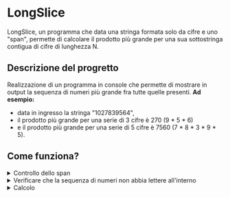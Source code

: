 # LongSlice
LongSlice, un programma che data una stringa formata solo da cifre e uno "span", permette di calcolare il prodotto più grande per una sua sottostringa contigua di cifre di lunghezza N.

## Descrizione del progretto

Realizzazione di un programma in console che permette di mostrare in output la sequenza di numeri più grande fra tutte quelle presenti.
**Ad esempio:**

- data in ingresso la stringa "1027839564", 
- il prodotto più grande per una serie di 3 cifre è 270 (9 * 5 * 6)
- e il prodotto più grande per una serie di 5 cifre è 7560 (7 * 8 * 3 * 9 * 5).

## Come funziona?
  
<details>
<summary>Controllo dello span</summary>

```c#
    if (span > length){
        throw new System.ArgumentException();
    }
    if (span < 0){
        throw new System.ArgumentException();
    }
    if (span == 0){
        return 1;
    }
```

Questo pezzo di codice serve a verificare che un determinato span che ci arriva non sia minore di 0 o maggiore della lunghezza, in quel caso manda un errore, nel caso invece che lo span sia uguale a 0, a quel punto restituiamo 1
</details>

<details>
<summary>Verificare che la sequenza di numeri non abbia lettere all'interno</summary>

```c#
      for (int i = 0; i < length; i++){
          if(char.IsLetter(vet[i])){
              throw new System.ArgumentException();                
          }
      }
```

Questo pezzo di codice controlla se dentro la stringa che abbiamo ricevuto siano presenti delle lettere, in quel caso lancia un errore
</details>
  
  
<details>
<summary>Calcolo</summary>

```c#
  for (int i = 0; i <= length-span; i++){
              int tmp = i;
              int prodotto = 1;
              for (int x = 0; x < span; x++)
              {
                  prodotto = prodotto * (vet[tmp]-48);
                  tmp += 1;
              }  
              if(maggiore < prodotto)
              {
                  maggiore = prodotto;
              }
          }
          return maggiore;
```

Questo pezzo di codice fa il calcolo richiesto dal problema e restituisce il prodotto più grande
</details>
  
  
  
  
